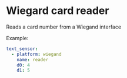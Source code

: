 # Wiegard card reader

Reads a card number from a Wiegand interface

Example:
```yaml
text_sensor:
  - platform: wiegand
    name: reader
    d0: 4
    d1: 5
```

